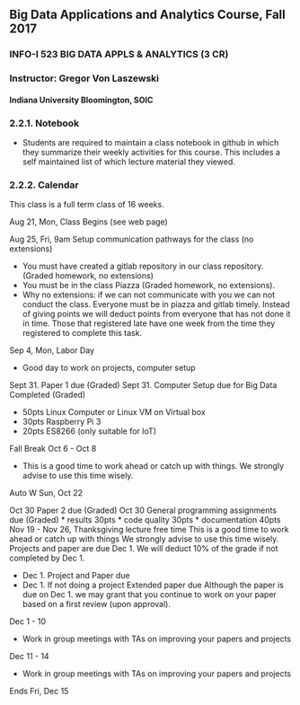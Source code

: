 ## Big Data Applications and Analytics Course, Fall 2017
### INFO-I 523  BIG DATA APPLS & ANALYTICS (3 CR)
### Instructor: Gregor Von Laszewski  
#### Indiana University Bloomington, SOIC

### 2.2.1. Notebook
* Students are required to maintain a class notebook in github in which they summarize their weekly activities for this course. This includes a self maintained list of which lecture material they viewed.

### 2.2.2. Calendar
This class is a full term class of 16 weeks.

Aug 21, Mon, Class Begins (see web page)

Aug 25, Fri, 9am Setup communication pathways for the class (no extensions)
* You must have created a gitlab repository in our class repository. (Graded homework, no extensions)
* You must be in the class Piazza (Graded homework, no extensions).
* Why no extensions: if we can not communicate with you we can not conduct the class. Everyone must be in piazza and gitlab timely. Instead of giving points we will deduct points from everyone that has not done it in time. Those that registered late have one week from the time they registered to complete this task.

Sep 4, Mon, Labor Day
* Good day to work on projects, computer setup

Sept 31. Paper 1 due (Graded)
Sept 31. Computer Setup due for Big Data Completed (Graded)
* 50pts Linux Computer or Linux VM on Virtual box
* 30pts Raspberry Pi 3
* 20pts ES8266 (only suitable for IoT)

Fall Break Oct 6 - Oct 8
* This is a good time to work ahead or catch up with things. We strongly advise to use this time wisely.

Auto W Sun, Oct 22

Oct 30 Paper 2 due (Graded)
Oct 30 General programming assignments due (Graded) * results 30pts * code quality 30pts * documentation 40pts
Nov 19 - Nov 26, Thanksgiving lecture free time
This is a good time to work ahead or catch up with things We strongly advise to use this time wisely. Projects and paper are due Dec 1. We will deduct 10% of the grade if not completed by Dec 1.
* Dec 1. Project and Paper due
* Dec 1. If not doing a project Extended paper due
Although the paper is due on Dec 1. we may grant that you continue to work on your paper based on a first review (upon approval).

Dec 1 - 10
* Work in group meetings with TAs on improving your papers and projects

Dec 11 - 14
* Work in group meetings with TAs on improving your papers and projects

Ends Fri, Dec 15
